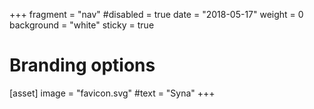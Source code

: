 +++
fragment = "nav"
#disabled = true
date = "2018-05-17"
weight = 0
background = "white"
sticky = true



# Branding options
[asset]
  image = "favicon.svg" 
  #text = "Syna"
+++
